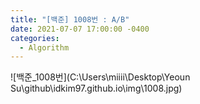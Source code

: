 ```yaml
---
title: "[백준] 1008번 : A/B"
date: 2021-07-07 17:00:00 -0400
categories: 
  - Algorithm
---
```


![백준_1008번](C:\Users\miiii\Desktop\Yeoun Su\github\idkim97.github.io\img\1008.jpg)